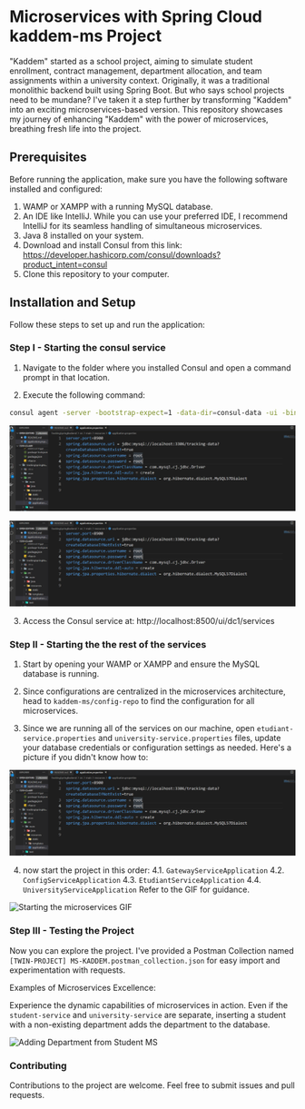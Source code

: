 # Microservices with Spring Cloud kaddem-ms Project

"Kaddem" started as a school project, aiming to simulate student enrollment, contract management, department allocation, and team assignments within a university context. Originally, it was a traditional monolithic backend built using Spring Boot. But who says school projects need to be mundane? I've taken it a step further by transforming "Kaddem" into an exciting microservices-based version. This repository showcases my journey of enhancing "Kaddem" with the power of microservices, breathing fresh life into the project. 


## Prerequisites

Before running the application, make sure you have the following software installed and configured:

1. WAMP or XAMPP with a running MySQL database.
2. An IDE like IntelliJ. While you can use your preferred IDE, I recommend IntelliJ for its seamless handling of simultaneous microservices.
3. Java 8 installed on your system.
4. Download and install Consul from this link: https://developer.hashicorp.com/consul/downloads?product_intent=consul
5. Clone this repository to your computer.

## Installation and Setup

Follow these steps to set up and run the application:

### Step I - Starting the consul service

1. Navigate to the folder where you installed Consul and open a command prompt in that location.

2. Execute the following command:

  ```bash
  consul agent -server -bootstrap-expect=1 -data-dir=consul-data -ui -bind=192.168.100.44
  ```
  ![Consul folder](https://raw.githubusercontent.com/youssefalmia/blockchain-dapp-cs-challenge/main/ProjectRelatedPics/Rootroot.png)

  ![CMD command](https://raw.githubusercontent.com/youssefalmia/blockchain-dapp-cs-challenge/main/ProjectRelatedPics/Rootroot.png)

3. Access the Consul service at: http://localhost:8500/ui/dc1/services  

### Step II - Starting the the rest of the services

1. Start by opening your WAMP or XAMPP and ensure the MySQL database is running.

2. Since configurations are centralized in the microservices architecture, head to `kaddem-ms/config-repo` to find the configuration for all microservices.

3. Since we are running all of the services on our machine, open `etudiant-service.properties` and `university-service.properties` files, update your database credentials or configuration settings as needed. Here's a picture if you didn't know how to:

  ![Database Config](https://raw.githubusercontent.com/youssefalmia/blockchain-dapp-cs-challenge/main/ProjectRelatedPics/Rootroot.png)

4. now start the project in this order:
  4.1. `GatewayServiceApplication`
  4.2. `ConfigServiceApplication`
  4.3. `EtudiantServiceApplication`
  4.4. `UniversityServiceApplication`
Refer to the GIF for guidance.

  ![Starting the microservices GIF](https://github.com/youssefalmia/blockchain-dapp-cs-challenge/blob/main/ProjectRelatedPics/BlockchainTrackingApp.gif)


### Step III - Testing the Project

Now you can explore the project. I've provided a Postman Collection named `[TWIN-PROJECT] MS-KADDEM.postman_collection.json` for easy import and experimentation with requests.


Examples of Microservices Excellence:

Experience the dynamic capabilities of microservices in action. Even if the `student-service` and `university-service` are separate, inserting a student with a non-existing department adds the department to the database.

  ![Adding Department from Student MS](https://github.com/youssefalmia/student/blob/main/BlockchainTrackingApp.gif)

### Contributing
Contributions to the project are welcome. Feel free to submit issues and pull requests.